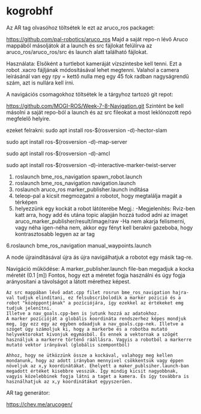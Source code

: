 # kogrobhf

Az AR tag olvasóhoz töltsétek le ezt az aruco_ros packaget:

https://github.com/pal-robotics/aruco_ros
Majd a saját repo-n lévő Aruco mappából másoljátok át a launch és src fájlokat felülírva az aruco_ros/aruco_ros/src és launch alatt található fájlokat. 

Használata:
Elsőként a turtlebot kameráját vízszintesbe kell tenni. Ezt a robot .xacro fájljának módosításával lehet megtenni. Valahol a camera leírásánál van egy rpy = kettő nulla meg egy 45 fok radban nagyságrendű szám, azt is nullára kell írni.

A navigációs csomagokhoz töltsétek le a tárgyhoz tartozó git repot:

https://github.com/MOGI-ROS/Week-7-8-Navigation.git
Szintént be kell másolni a saját repo-ból a launch és az src fileokat a most leklónozott repó megfelelő helyire.

ezeket felrakni:
sudo apt install ros-$(rosversion -d)-hector-slam 

sudo apt install ros-$(rosversion -d)-map-server

sudo apt install ros-$(rosversion -d)-amcl

sudo apt install ros-$(rosversion -d)-interactive-marker-twist-server



1. roslaunch bme_ros_navigation spawn_robot.launch
2. roslaunch bme_ros_navigation navigation.launch
3. roslaunch aruco_ros marker_publisher.launch indítása
4. teleop-pal a kicsit megmozgatni a robotot, hogy megtalálja magát a térképen
5. helyezzünk egy kockát a robot látóterébe
        Megj.: -Megjelenítés: Rviz-ben katt arra, hogy add és utána topic alapján hozzá tudod adni az imaget aruco_marker_publisher/result/image/raw
               -Ha nem akarja felismerni, vagy néha igen-néha nem, akkor egy fényt kell berakni gazeboba, hogy kontrasztosabb legyen az ar tag
               
6.roslaunch bme_ros_navigation manual_waypoints.launch

A node újraindításával újra ás újra navigálhatjuk a robotot egy másik tag-re.

Navigáció működése:
    A marker_publisher.launch file-ban megadjuk a kocka méretét (0.1 [m]) Fontos, hogy ezt a méretet fogja használni és úgy fogja arányosítani a távolságot a látott mérethez képest.

    Az src mappában lévő adat.cpp filet rosrun bme_ros_navigation hajra-val tudjuk elindítani, ez felsubscribolodik a marker pozició és a robot "középpontjának" a pozíciójára, így ezekkel az értékeket emg tudjuk jelenítni.
    Illetve a nav_goals.cpp-ben is jutunk hozzá az adatokhoz.
    A marker pozícióját a globális koordináta rendszerhez képes mondjuk meg, így ezz egy az egyben odaadjuk a nav_goals.cpp-nek. Illetve a szöget úgy számoljuk ki, hogy a markerbe és a robotba mutató helyvektorokat kivonjuk egymásból. És ennek a vektornak a szögét használjuk a markerre történő ráállásra. Vagyis a robotból a markerre mutató vektor irányával (globális szempontból)

    Ahhoz, hogy ne ütközzünk össze a kockával, valahogy meg kellen mondanunk, hogy az adott irányban mennyivel csökkentsük vagy éppen növeljuk az x,y koordinátákat. Ehelyett a maker_publsiher.launch-ban megadott értéket kisebbre vesszük. Így mindig kicsit nagyobbnak, vagyis közelebbinek fogja látni a taget a kamera. És így továbbra is használhatjuk az x,y koordinátákat egyyszerűen.

AR tag generátor:

https://chev.me/arucogen/



